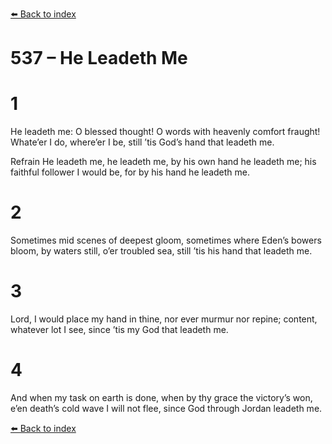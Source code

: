 [⬅️ Back to index](../README.md)

# 537 – He Leadeth Me


# 1
He leadeth me: O blessed thought!
O words with heavenly comfort fraught!
Whate’er I do, where’er I be,
still ’tis God’s hand that leadeth me.

Refrain
He leadeth me, he leadeth me,
by his own hand he leadeth me;
his faithful follower I would be,
for by his hand he leadeth me.

# 2
Sometimes mid scenes of deepest gloom,
sometimes where Eden’s bowers bloom,
by waters still, o’er troubled sea,
still ’tis his hand that leadeth me.

# 3
Lord, I would place my hand in thine,
nor ever murmur nor repine;
content, whatever lot I see,
since ’tis my God that leadeth me.

# 4
And when my task on earth is done,
when by thy grace the victory’s won,
e’en death’s cold wave I will not flee,
since God through Jordan leadeth me.

[⬅️ Back to index](../README.md)
